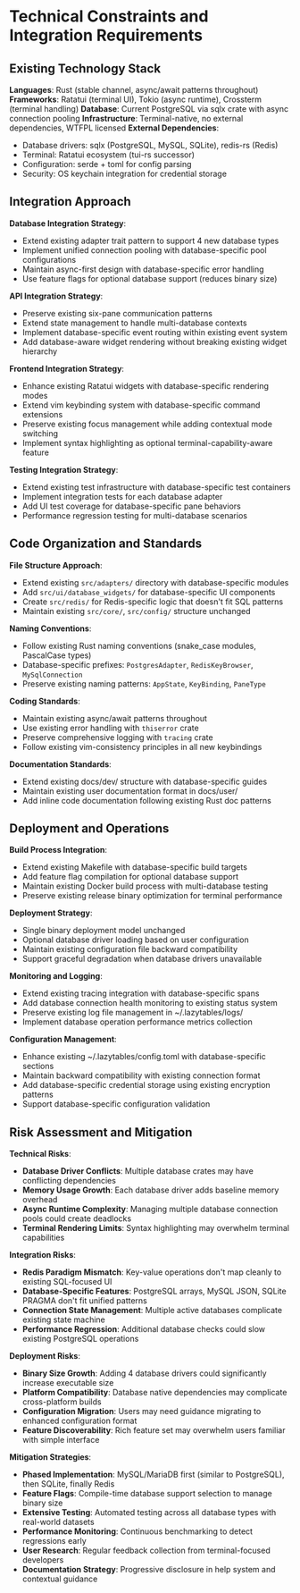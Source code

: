 # Technical Constraints and Integration Requirements

## Existing Technology Stack

**Languages**: Rust (stable channel, async/await patterns throughout)
**Frameworks**: Ratatui (terminal UI), Tokio (async runtime), Crossterm (terminal handling)
**Database**: Current PostgreSQL via sqlx crate with async connection pooling
**Infrastructure**: Terminal-native, no external dependencies, WTFPL licensed
**External Dependencies**:
- Database drivers: sqlx (PostgreSQL, MySQL, SQLite), redis-rs (Redis)
- Terminal: Ratatui ecosystem (tui-rs successor)
- Configuration: serde + toml for config parsing
- Security: OS keychain integration for credential storage

## Integration Approach

**Database Integration Strategy**:
- Extend existing adapter trait pattern to support 4 new database types
- Implement unified connection pooling with database-specific pool configurations
- Maintain async-first design with database-specific error handling
- Use feature flags for optional database support (reduces binary size)

**API Integration Strategy**:
- Preserve existing six-pane communication patterns
- Extend state management to handle multi-database contexts
- Implement database-specific event routing within existing event system
- Add database-aware widget rendering without breaking existing widget hierarchy

**Frontend Integration Strategy**:
- Enhance existing Ratatui widgets with database-specific rendering modes
- Extend vim keybinding system with database-specific command extensions
- Preserve existing focus management while adding contextual mode switching
- Implement syntax highlighting as optional terminal-capability-aware feature

**Testing Integration Strategy**:
- Extend existing test infrastructure with database-specific test containers
- Implement integration tests for each database adapter
- Add UI test coverage for database-specific pane behaviors
- Performance regression testing for multi-database scenarios

## Code Organization and Standards

**File Structure Approach**:
- Extend existing `src/adapters/` directory with database-specific modules
- Add `src/ui/database_widgets/` for database-specific UI components
- Create `src/redis/` for Redis-specific logic that doesn't fit SQL patterns
- Maintain existing `src/core/`, `src/config/` structure unchanged

**Naming Conventions**:
- Follow existing Rust naming conventions (snake_case modules, PascalCase types)
- Database-specific prefixes: `PostgresAdapter`, `RedisKeyBrowser`, `MySqlConnection`
- Preserve existing naming patterns: `AppState`, `KeyBinding`, `PaneType`

**Coding Standards**:
- Maintain existing async/await patterns throughout
- Use existing error handling with `thiserror` crate
- Preserve comprehensive logging with `tracing` crate
- Follow existing vim-consistency principles in all new keybindings

**Documentation Standards**:
- Extend existing docs/dev/ structure with database-specific guides
- Maintain existing user documentation format in docs/user/
- Add inline code documentation following existing Rust doc patterns

## Deployment and Operations

**Build Process Integration**:
- Extend existing Makefile with database-specific build targets
- Add feature flag compilation for optional database support
- Maintain existing Docker build process with multi-database testing
- Preserve existing release binary optimization for terminal performance

**Deployment Strategy**:
- Single binary deployment model unchanged
- Optional database driver loading based on user configuration
- Maintain existing configuration file backward compatibility
- Support graceful degradation when database drivers unavailable

**Monitoring and Logging**:
- Extend existing tracing integration with database-specific spans
- Add database connection health monitoring to existing status system
- Preserve existing log file management in ~/.lazytables/logs/
- Implement database operation performance metrics collection

**Configuration Management**:
- Enhance existing ~/.lazytables/config.toml with database-specific sections
- Maintain backward compatibility with existing connection format
- Add database-specific credential storage using existing encryption patterns
- Support database-specific configuration validation

## Risk Assessment and Mitigation

**Technical Risks**:
- **Database Driver Conflicts**: Multiple database crates may have conflicting dependencies
- **Memory Usage Growth**: Each database driver adds baseline memory overhead
- **Async Runtime Complexity**: Managing multiple database connection pools could create deadlocks
- **Terminal Rendering Limits**: Syntax highlighting may overwhelm terminal capabilities

**Integration Risks**:
- **Redis Paradigm Mismatch**: Key-value operations don't map cleanly to existing SQL-focused UI
- **Database-Specific Features**: PostgreSQL arrays, MySQL JSON, SQLite PRAGMA don't fit unified patterns
- **Connection State Management**: Multiple active databases complicate existing state machine
- **Performance Regression**: Additional database checks could slow existing PostgreSQL operations

**Deployment Risks**:
- **Binary Size Growth**: Adding 4 database drivers could significantly increase executable size
- **Platform Compatibility**: Database native dependencies may complicate cross-platform builds
- **Configuration Migration**: Users may need guidance migrating to enhanced configuration format
- **Feature Discoverability**: Rich feature set may overwhelm users familiar with simple interface

**Mitigation Strategies**:
- **Phased Implementation**: MySQL/MariaDB first (similar to PostgreSQL), then SQLite, finally Redis
- **Feature Flags**: Compile-time database support selection to manage binary size
- **Extensive Testing**: Automated testing across all database types with real-world datasets
- **Performance Monitoring**: Continuous benchmarking to detect regressions early
- **User Research**: Regular feedback collection from terminal-focused developers
- **Documentation Strategy**: Progressive disclosure in help system and contextual guidance
